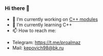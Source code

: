 ### Hi there 👋

- 🔭 I’m currently working on [C++ modules](https://github.com/proalmaz/CPP_Modules)
- 🌱 I’m currently learning C++
- 📫 How to reach me: 
* Telegram: https://t.me/proalmaz
* Mail: kepovich98@bk.ru

<!--
**proalmaz/proalmaz** is a ✨ _special_ ✨ repository because its `README.md` (this file) appears on your GitHub profile.

Here are some ideas to get you started:


- 👯 I’m looking to collaborate on ...
- 🤔 I’m looking for help with ...
- 💬 Ask me about ...
- 😄 Pronouns: ...
- ⚡ Fun fact: ...
-->
